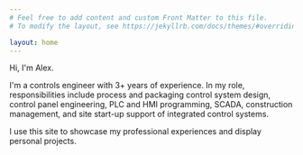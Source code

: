 ```yaml
---
# Feel free to add content and custom Front Matter to this file.
# To modify the layout, see https://jekyllrb.com/docs/themes/#overriding-theme-defaults

layout: home
---
```


Hi, I'm Alex.

I'm a controls engineer with 3+ years of experience. In my role, responsibilities include process and packaging control system design, control panel engineering, PLC and HMI programming, SCADA, construction management, and site start-up support of integrated control systems.

I use this site to showcase my professional experiences and display personal projects.
